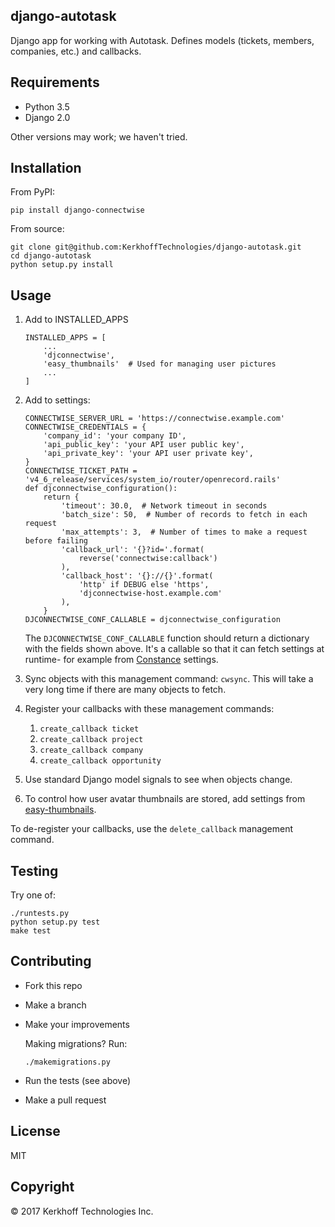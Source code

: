 ## django-autotask

Django app for working with Autotask. Defines models (tickets,
members, companies, etc.) and callbacks.

## Requirements

-  Python 3.5
-  Django 2.0

Other versions may work; we haven't tried.

## Installation

From PyPI:

    pip install django-connectwise

From source:

    git clone git@github.com:KerkhoffTechnologies/django-autotask.git
    cd django-autotask
    python setup.py install

## Usage

1. Add to INSTALLED_APPS

    ```
    INSTALLED_APPS = [
        ...
        'djconnectwise',
        'easy_thumbnails'  # Used for managing user pictures
        ...
    ]
    ```

1. Add to settings:

    ```
    CONNECTWISE_SERVER_URL = 'https://connectwise.example.com'
    CONNECTWISE_CREDENTIALS = {
        'company_id': 'your company ID',
        'api_public_key': 'your API user public key',
        'api_private_key': 'your API user private key',
    }
    CONNECTWISE_TICKET_PATH = 'v4_6_release/services/system_io/router/openrecord.rails'
    def djconnectwise_configuration():
        return {
            'timeout': 30.0,  # Network timeout in seconds
            'batch_size': 50,  # Number of records to fetch in each request
            'max_attempts': 3,  # Number of times to make a request before failing
            'callback_url': '{}?id='.format(
                reverse('connectwise:callback')
            ),
            'callback_host': '{}://{}'.format(
                'http' if DEBUG else 'https',
                'djconnectwise-host.example.com'
            ),
        }
    DJCONNECTWISE_CONF_CALLABLE = djconnectwise_configuration
    ```

    The `DJCONNECTWISE_CONF_CALLABLE` function should return a dictionary with the fields shown above. It's a callable so that it can fetch settings at runtime- for example from [Constance](https://github.com/jazzband/django-constance) settings.
1. Sync objects with this management command: `cwsync`. This will take a very long time if there are many objects to fetch.
1. Register your callbacks with these management commands:
    1. `create_callback ticket`
    2. `create_callback project`
    3. `create_callback company`
    4. `create_callback opportunity`
1. Use standard Django model signals to see when objects change.
1. To control how user avatar thumbnails are stored, add settings from
   [easy-thumbnails](https://easy-thumbnails.readthedocs.io/en/stable/ref/settings/).

To de-register your callbacks, use the `delete_callback` management command.

## Testing

Try one of:

    ./runtests.py
    python setup.py test
    make test

## Contributing

- Fork this repo
- Make a branch
- Make your improvements

    Making migrations? Run:

    ```
    ./makemigrations.py
    ```

- Run the tests (see above)
- Make a pull request

## License

MIT

## Copyright

© 2017 Kerkhoff Technologies Inc.

